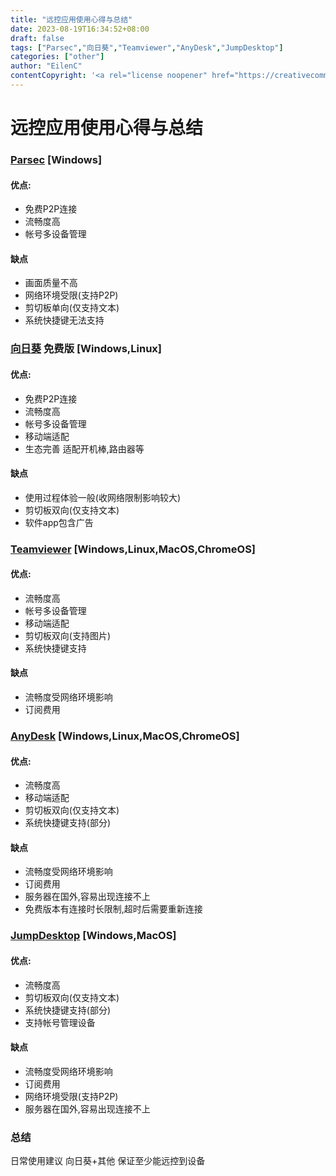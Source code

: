 ```yaml
---
title: "远控应用使用心得与总结"
date: 2023-08-19T16:34:52+08:00
draft: false
tags: ["Parsec","向日葵","Teamviewer","AnyDesk","JumpDesktop"]
categories: ["other"]
author: "EilenC"
contentCopyright: '<a rel="license noopener" href="https://creativecommons.org/licenses/by-nc-sa/4.0/deed.zh" target="_blank">署名-非商业性使用-相同方式共享 4.0 国际 (CC BY-NC-SA 4.0)</a>'
---
```

# 远控应用使用心得与总结

### [Parsec](https://parsec.app/) [Windows]

#### 优点:

- 免费P2P连接
- 流畅度高
- 帐号多设备管理

#### 缺点

- 画面质量不高
- 网络环境受限(支持P2P)
- 剪切板单向(仅支持文本)
- 系统快捷键无法支持

### [向日葵](https://sunlogin.oray.com/) 免费版 [Windows,Linux]

#### 优点:

- 免费P2P连接
- 流畅度高
- 帐号多设备管理
- 移动端适配
- 生态完善 适配开机棒,路由器等

#### 缺点

- 使用过程体验一般(收网络限制影响较大)
- 剪切板双向(仅支持文本)
- 软件app包含广告

### [Teamviewer](https://www.teamviewer.com/) [Windows,Linux,MacOS,ChromeOS]

#### 优点:

- 流畅度高
- 帐号多设备管理
- 移动端适配
- 剪切板双向(支持图片)
- 系统快捷键支持

#### 缺点

- 流畅度受网络环境影响
- 订阅费用

### [AnyDesk](https://anydesk.com/) [Windows,Linux,MacOS,ChromeOS]

#### 优点:

- 流畅度高
- 移动端适配
- 剪切板双向(仅支持文本)
- 系统快捷键支持(部分)

#### 缺点

- 流畅度受网络环境影响
- 订阅费用
- 服务器在国外,容易出现连接不上
- 免费版本有连接时长限制,超时后需要重新连接

### [JumpDesktop](https://www.jumpdesktop.com/) [Windows,MacOS]

#### 优点:

- 流畅度高
- 剪切板双向(仅支持文本)
- 系统快捷键支持(部分)
- 支持帐号管理设备

#### 缺点

- 流畅度受网络环境影响
- 订阅费用
- 网络环境受限(支持P2P)
- 服务器在国外,容易出现连接不上


### 总结

日常使用建议 向日葵+其他 保证至少能远控到设备